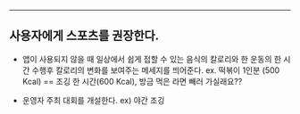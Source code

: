****
## 사용자에게 스포츠를 권장한다.

- 앱이 사용되지 않을 때 일상에서 쉽게 접할 수 있는 음식의 칼로리와 한 운동의 한 시간 수행후 칼로리의 변화를 보여주는 메세지를 띄어준다.
ex. 떡볶이 1인분 (500 Kcal) == 조깅 한 시간(600 Kcal), 방금 먹은 라면 빼러 가실래요??

- 운영자 주최 대회를 개설한다. ex) 야간 조깅
